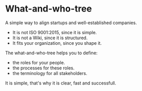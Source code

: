 # What-and-who-tree

A simple way to align startups and well-established companies.

* It is not ISO 9001:2015, since it is simple.
* It is not a Wiki, since it is structured.
* It fits your organization, since you shape it.

The what-and-who-tree helps you to define:

* the roles for your people. 
* the processes for these roles.
* the terminology for all stakeholders.

It is simple, that's why it is clear, fast and successfull.
